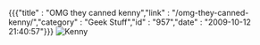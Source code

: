 {{{"title" : "OMG they canned kenny","link" : "/omg-they-canned-kenny/","category" : "Geek Stuff","id" : "957","date" : "2009-10-12 21:40:57"}}}
![Kenny](http://farm3.static.flickr.com/2647/4004197777_01538c9c34_o.jpg)
